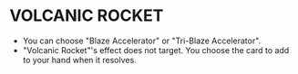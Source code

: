# VOLCANIC ROCKET

*   You can choose "Blaze Accelerator" or "Tri-Blaze Accelerator".
*   "Volcanic Rocket"'s effect does not target. You choose the card to add to your hand when it resolves.
